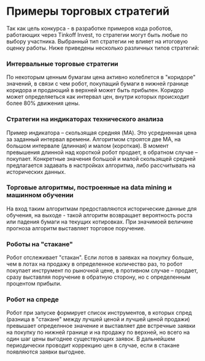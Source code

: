 # Примеры торговых стратегий

Так как цель конкурса - в разработке примеров кода роботов, работающих через Tinkoff Invest, то стратегии могут быть любые по выбору участника. 
Выбранный тип стратегии не влияет на итоговую оценку работы. Ниже приведены несколько различных типов стратегий:

### Интервальные торговые стратегии
По некоторым ценным бумагам цена активно колеблется в "коридоре" значений, в связи с чем робот, покупащий бумаги в нижней границе коридора и продающий в верхней может быть прибылен.
Коридор может определяеться как интервал цен, внутри которых происходит более 80% движения цены. 

### Стратегии на индикаторах технического анализа
Пример индикатора – скользящая средняя (MA). Это усредненная цена за заданный интервал времени. Алгоритмом строятся две MA, на большом интервале (длинная) и малом (короткая). В момент превышения длинной над короткой робот продает, в обратном случае – покупает. 
Конкретные значения большой и малой скользящей средней предлагается задавать в настройках алгоритма, либо рассчитывать на исторических данных.   

### Торговые алгоритмы, построенные на data mining и машинном обучении
На вход таким алгоритмам предоставляются исторические данные для обучения, на выходе - такой алгоритм возвращает вероятность роста или падения бумаги на текущих котировках. При значимоей величине прогноза алгоритм выставляет торговое поручение. 

### Роботы на "стакане" 
Робот отслеживает "стакан". Если лотов в заявках на покупку больше, чем в лотах на продажу в определенное количество раз, то робот покупает инструмент по рыночной цене, в противном случае – продает, 
сразу выставляя поручение в обратную сторону, но с определенным процентом прибыли.

### Робот на спреде
Робот при запуске формирует список инструментов, в которых спред (разница в "стакане" между лучшей ценой и лучшей ценой продажи) превышает определнное значение и выставляет две встречные заявки на покупку по нижней границе и на продажу по верхней, но всего на один шаг цены выгоднее существующих заявок. В дальнейшем периодически проводит коррекцию цен в случае, если в стакане появляются заявки выгоднее.

